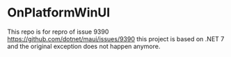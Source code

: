 # OnPlatformWinUI
This repo is for repro of issue 9390
https://github.com/dotnet/maui/issues/9390
this project is based on .NET 7 and the original exception does not happen anymore. 

